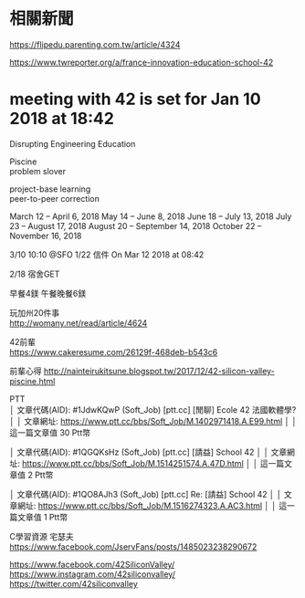 # 相關新聞
https://flipedu.parenting.com.tw/article/4324  

https://www.twreporter.org/a/france-innovation-education-school-42  
  

# meeting with 42 is set for Jan 10 2018 at 18:42
Disrupting Engineering Education  

Piscine  
problem slover

project-base learning  
peer-to-peer correction  
  

 March 12 – April 6, 2018
 May 14 – June 8, 2018
 June 18 – July 13, 2018
 July 23 – August 17, 2018
 August 20 – September 14, 2018
 October 22 – November 16, 2018

3/10 10:10 @SFO
1/22 信件 On Mar 12 2018 at 08:42  

2/18 宿舍GET

早餐4鎂
午餐晚餐6鎂

玩加州20件事  
http://womany.net/read/article/4624  
  
42前輩  
https://www.cakeresume.com/26129f-468deb-b543c6  

前輩心得
http://nainteirukitsune.blogspot.tw/2017/12/42-silicon-valley-piscine.html

PTT  
│ 文章代碼(AID): #1JdwKQwP (Soft_Job) [ptt.cc] [閒聊] Ecole 42 法國軟體學? │
│ 文章網址: https://www.ptt.cc/bbs/Soft_Job/M.1402971418.A.E99.html        │
│ 這一篇文章值 30 Ptt幣

│ 文章代碼(AID): #1QGQKsHz (Soft_Job) [ptt.cc] [請益] School 42            │
│ 文章網址: https://www.ptt.cc/bbs/Soft_Job/M.1514251574.A.47D.html        │
│ 這一篇文章值 2 Ptt幣
  
│ 文章代碼(AID): #1QO8AJh3 (Soft_Job) [ptt.cc] Re: [請益] School 42        │
│ 文章網址: https://www.ptt.cc/bbs/Soft_Job/M.1516274323.A.AC3.html        │
│ 這一篇文章值 1 Ptt幣   

C學習資源
宅瑟夫
https://www.facebook.com/JservFans/posts/1485023238290672


https://www.facebook.com/42SiliconValley/  
https://www.instagram.com/42siliconvalley/  
https://twitter.com/42siliconvalley  